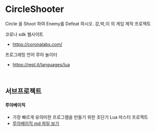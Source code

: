 # CircleShooter
Circle 을 Shoot 하여 Enemy를 Defeat 하시오. 강,박,이 의 게임 제작 프로젝트  

코로나 sdk 웹사이트 
   - https://coronalabs.com/

프로그래밍 언어 루아 놀이터 
   - https://repl.it/languages/lua


<br/>

## 서브프로젝트 

#### 루아베이직
   - 가장 빠르게 유의미한 프로그램을 만들기 위한 초단기 Lua 마스터 프로젝트
   - [루아베이직 md 파일 보기](https://github.com/namoda378/CircleShooter/tree/master/lua_basic)


